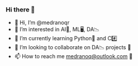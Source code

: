 ### Hi there 👋

- 👋 Hi, I’m @medranoqr
- 👀 I’m interested in AI🤖, ML🖥️, DA📉
- 🌱 I’m currently learning Python🐍 and C#️⃣
- 💞️ I’m looking to collaborate on DA📉 projects 📁
- 📫 How to reach me medranoq@outlook.com 📧

<!---
medranoq/medranoq is a ✨ special ✨ repository because its `README.md` (this file) appears on your GitHub profile.
You can click the Preview link to take a look at your changes.
--->

